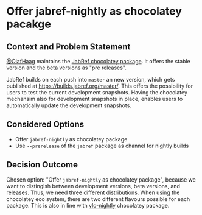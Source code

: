 # Offer jabref-nightly as chocolatey pacakge

## Context and Problem Statement

[@OlafHaag](https://github.com/OlafHaag) maintains the [JabRef chocolatey package](https://chocolatey.org/packages/JabRef).
It offers the stable version and the beta versions as "pre releases".

JabRef builds on each push into `master` an new version, which gets published at <https://builds.jabref.org/master/>.
This offers the possibility for users to test the current development snapshots.
Having the chocolatey mechansim also for development snapshots in place, enables users to automatically update the development snapshots.

## Considered Options

* Offer `jabref-nightly` as chocolatey package
* Use `--prerelease` of the `jabref` package as channel for nightly builds

## Decision Outcome

Chosen option: "Offer `jabref-nightly` as chocolatey package", because we want to distingish between development versions, beta versions, and releases. Thus, we need three different distributions. When using the chocolatey eco system, there are two different flavours possible for each package.
This is also in line with [vlc-nightly](https://chocolatey.org/packages/vlc-nightly) chocolatey package.
